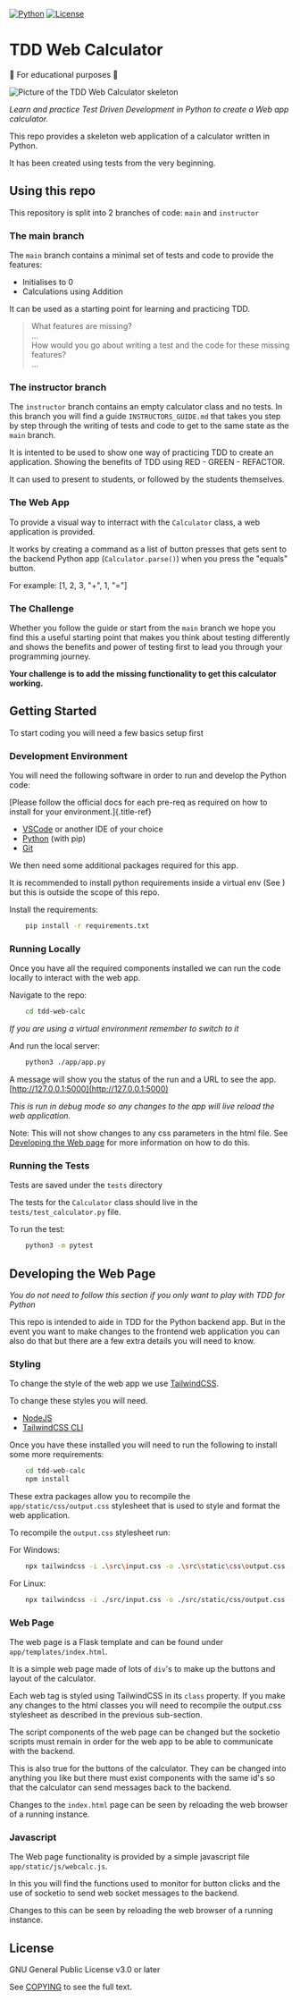 [![Python](https://img.shields.io/badge/Made%20with-Python-1f425f.svg)](https://www.python.org/)
[![License](https://img.shields.io/badge/license-GPL%20v3.0-brightgreen.svg)](COPYING)

# TDD Web Calculator

🏫 For educational purposes 🏫

![Picture of the TDD Web Calculator skeleton](images/tdd-web-calc-skeleton.png)

*Learn and practice Test Driven Development in Python to create a Web app calculator.*

This repo provides a skeleton web application of a calculator written in Python.  

It has been created using tests from the very beginning.

## Using this repo

This repository is split into 2 branches of code: `main` and `instructor`

### The main branch

The `main` branch contains a minimal set of tests and code to provide the features:

  * Initialises to 0
  * Calculations using Addition
  
It can be used as a starting point for learning and practicing TDD. 

> What features are missing?  
> ...  
> How would you go about writing a test and the code for these missing features?  
> ...  

### The instructor branch

The `instructor` branch contains an empty calculator class and no tests. In this branch you will find a guide `INSTRUCTORS_GUIDE.md` that takes you step by step through the writing of tests and code to get to the same state as the `main` branch.

It is intented to be used to show one way of practicing TDD to create an application. Showing the benefits of TDD using RED - GREEN - REFACTOR.

It can used to present to students, or followed by the students themselves.

### The Web App

To provide a visual way to interract with the `Calculator` class, a web application is provided.

It works by creating a command as a list of button presses that gets sent to the backend Python app (`Calculator.parse()`) when you press the "equals" button.

For example: [1, 2, 3, "+", 1, "="]

### The Challenge

Whether you follow the guide or start from the `main` branch we hope you find this a useful starting point that makes you think about testing differently and shows the benefits and power of testing first to lead you through your programming journey.

**Your challenge is to add the missing functionality to get this calculator working.**

## Getting Started

To start coding you will need a few basics setup first

### Development Environment

You will need the following software in order to run and develop the Python code:

[Please follow the official docs for each pre-req as required on how to
install for your environment.]{.title-ref}

  * [VSCode](https://code.visualstudio.com/) or another IDE of your choice
  * [Python](https://www.python.org/downloads) (with pip)
  * [Git](https://git-scm.com/download)

We then need some additional packages required for this app.

It is recommended to install python requirements inside a virtual env (See []()) but this is outside the scope of this repo.

Install the requirements:

```bash
    pip install -r requirements.txt
```

### Running Locally

Once you have all the required components installed we can run the code
locally to interact with the web app.

Navigate to the repo:

```bash
    cd tdd-web-calc
```

*If you are using a virtual environment remember to switch to it*

And run the local server:

```bash
    python3 ./app/app.py
```

A message will show you the status of the run and a URL to see the app. [http://127.0.0.1:5000](http://127.0.0.1:5000)

*This is run in debug mode so any changes to the app will live reload the web application.*

Note: This will not show changes to any css parameters in the html file. See [Developing the Web page](#developing-the-web-page) for more information on how to do this.

### Running the Tests

Tests are saved under the `tests` directory

The tests for the `Calculator` class should live in the `tests/test_calculator.py` file.

To run the test:

```bash
    python3 -m pytest
```

## Developing the Web Page

*You do not need to follow this section if you only want to play with TDD for Python*

This repo is intended to aide in TDD for the Python backend app. But in the event you want to make changes to the frontend web application you can also do that but there are a few extra details you will need to know.

### Styling

To change the style of the web app we use [TailwindCSS](https://tailwindcss.com).

To change these styles you will need.

-   [NodeJS](https://nodejs.org/en/download/)
-   [TailwindCSS CLI](https://tailwindcss.com/docs/installation)

Once you have these installed you will need to run the following to install some more requirements:

```bash
    cd tdd-web-calc
    npm install
```

These extra packages allow you to recompile the `app/static/css/output.css` stylesheet that is used to style and format the web application.

To recompile the `output.css` stylesheet run:

For Windows:

```bash
    npx tailwindcss -i .\src\input.css -o .\src\static\css\output.css --watch     <<-- For Windows
```

For Linux:

```bash
    npx tailwindcss -i ./src/input.css -o ./src/static/css/output.css --watch     <<-- For Linux/MacOS
```

### Web Page

The web page is a Flask template and can be found under `app/templates/index.html`.

It is a simple web page made of lots of `div`'s to make up the buttons and layout of the calculator.

Each web tag is styled using TailwindCSS in its `class` property. If you make any changes to the html classes you will need to recompile the output.css stylesheet as described in the previous sub-section.

The script components of the web page can be changed but the socketio scripts must remain in order for the web app to be able to communicate with the backend.

This is also true for the buttons of the calculator. They can be changed into anything you like but there must exist components with the same id's so that the calculator can send messages back to the backend.

Changes to the `index.html` page can be seen by reloading the web browser of a running instance.

### Javascript

The Web page functionality is provided by a simple javascript file `app/static/js/webcalc.js`.

In this you will find the functions used to monitor for button clicks and the use of socketio to send web socket messages to the backend.

Changes to this can be seen by reloading the web browser of a running instance.

License
-------

GNU General Public License v3.0 or later

See [COPYING](COPYING) to see the full text.
